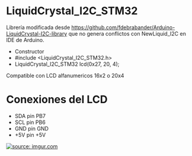 # LiquidCrystal_I2C_STM32
Librería modificada desde https://github.com/fdebrabander/Arduino-LiquidCrystal-I2C-library que no genera conflictos con NewLiquid_I2C en IDE de Arduino.
* Constructor
 * #include <LiquidCrystal_I2C_STM32.h>
 * LiquidCrystal_I2C_STM32 lcd(0x27, 20, 4);
 
 Compatible con LCD alfanumericos 16x2 o 20x4 
 
 # Conexiones del LCD
 * SDA pin PB7
 * SCL pin PB6
 * GND pin GND
 * +5V pin +5V

<a href="http://imgur.com/kfliYMO"><img src="http://i.imgur.com/kfliYMO.jpg" title="source: imgur.com" /></a>
